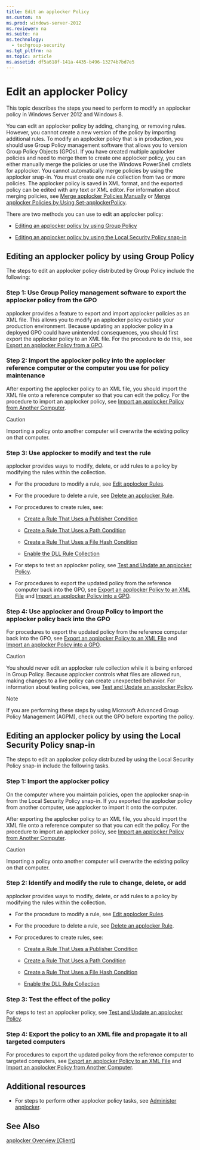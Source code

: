```yaml
---
title: Edit an applocker Policy
ms.custom: na
ms.prod: windows-server-2012
ms.reviewer: na
ms.suite: na
ms.technology: 
  - techgroup-security
ms.tgt_pltfrm: na
ms.topic: article
ms.assetid: df5a618f-141a-4435-b496-13274b7bd7e5
---
```

# Edit an applocker Policy
This topic describes the steps you need to perform to modify an applocker policy in  Windows Server 2012  and Windows 8.

You can edit an applocker policy by adding, changing, or removing rules. However, you cannot create a new version of the policy by importing additional rules. To modify an applocker policy that is in production, you should use Group Policy management software that allows you to version Group Policy Objects \(GPOs\). If you have created multiple applocker policies and need to merge them to create one applocker policy, you can either manually merge the policies or use the Windows PowerShell cmdlets for applocker. You cannot automatically merge policies by using the applocker snap\-in. You must create one rule collection from two or more policies. The applocker policy is saved in XML format, and the exported policy can be edited with any text or XML editor. For information about merging policies, see [Merge applocker Policies Manually]() or [Merge applocker Policies by Using Set-applockerPolicy]().

There are two methods you can use to edit an applocker policy:

-   [Editing an applocker policy by using Group Policy](#BKMK_EditAppPolinGPO)

-   [Editing an applocker policy by using the Local Security Policy snap\-in](#BKMK_EditAppLolNotinGPO)

## <a name="BKMK_EditAppPolinGPO"></a>Editing an applocker policy by using Group Policy
The steps to edit an applocker policy distributed by Group Policy include the following:

### Step 1: Use Group Policy management software to export the applocker policy from the GPO
applocker provides a feature to export and import applocker policies as an XML file. This allows you to modify an applocker policy outside your production environment. Because updating an applocker policy in a deployed GPO could have unintended consequences, you should first export the applocker policy to an XML file. For the procedure to do this, see [Export an applocker Policy from a GPO]().

### Step 2: Import the applocker policy into the applocker reference computer or the computer you use for policy maintenance
After exporting the applocker policy to an XML file, you should import the XML file onto a reference computer so that you can edit the policy. For the procedure to import an applocker policy, see [Import an applocker Policy from Another Computer]().

> [!CAUTION]
> Importing a policy onto another computer will overwrite the existing policy on that computer.

### Step 3: Use applocker to modify and test the rule
applocker provides ways to modify, delete, or add rules to a policy by modifying the rules within the collection.

-   For the procedure to modify a rule, see [Edit applocker Rules]().

-   For the procedure to delete a rule, see [Delete an applocker Rule]().

-   For procedures to create rules, see:

    -   [Create a Rule That Uses a Publisher Condition]()

    -   [Create a Rule That Uses a Path Condition]()

    -   [Create a Rule That Uses a File Hash Condition]()

    -   [Enable the DLL Rule Collection]()

-   For steps to test an applocker policy, see [Test and Update an applocker Policy](test-update-applocker-policy.md).

-   For procedures to export the updated policy from the reference computer back into the GPO, see [Export an applocker Policy to an XML File]() and [Import an applocker Policy into a GPO]().

### Step 4: Use applocker and Group Policy to import the applocker policy back into the GPO
For procedures to export the updated policy from the reference computer back into the GPO, see [Export an applocker Policy to an XML File]() and [Import an applocker Policy into a GPO]().

> [!CAUTION]
> You should never edit an applocker rule collection while it is being enforced in Group Policy. Because applocker controls what files are allowed run, making changes to a live policy can create unexpected behavior. For information about testing policies, see [Test and Update an applocker Policy](test-update-applocker-policy.md).

> [!NOTE]
> If you are performing these steps by using Microsoft Advanced Group Policy Management \(AGPM\), check out the GPO before exporting the policy.

## <a name="BKMK_EditAppLolNotinGPO"></a>Editing an applocker policy by using the Local Security Policy snap\-in
The steps to edit an applocker policy distributed by using the Local Security Policy snap\-in include the following tasks.

### Step 1: Import the applocker policy
On the computer where you maintain policies, open the applocker snap\-in from the Local Security Policy snap\-in. If you exported the applocker policy from another computer, use applocker to import it onto the computer.

After exporting the applocker policy to an XML file, you should import the XML file onto a reference computer so that you can edit the policy. For the procedure to import an applocker policy, see [Import an applocker Policy from Another Computer]().

> [!CAUTION]
> Importing a policy onto another computer will overwrite the existing policy on that computer.

### Step 2: Identify and modify the rule to change, delete, or add
applocker provides ways to modify, delete, or add rules to a policy by modifying the rules within the collection.

-   For the procedure to modify a rule, see [Edit applocker Rules]().

-   For the procedure to delete a rule, see [Delete an applocker Rule]().

-   For procedures to create rules, see:

    -   [Create a Rule That Uses a Publisher Condition]()

    -   [Create a Rule That Uses a Path Condition]()

    -   [Create a Rule That Uses a File Hash Condition]()

    -   [Enable the DLL Rule Collection]()

### Step 3: Test the effect of the policy
For steps to test an applocker policy, see [Test and Update an applocker Policy](test-update-applocker-policy.md).

### Step 4: Export the policy to an XML file and propagate it to all targeted computers
For procedures to export the updated policy from the reference computer to targeted computers, see [Export an applocker Policy to an XML File]() and [Import an applocker Policy from Another Computer]().

## Additional resources

-   For steps to perform other applocker policy tasks, see [Administer applocker]().

## See Also
[applocker Overview \[Client\]](assetId:///1637ae87-5059-4d95-8c68-96f35cbc88c7)


